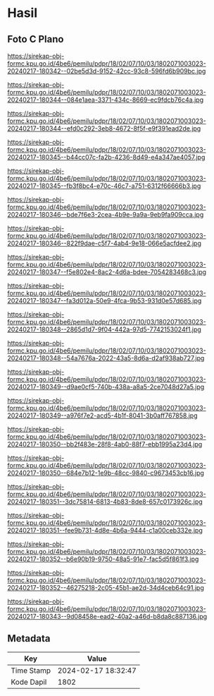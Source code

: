 # Hasil

## Foto C Plano

https://sirekap-obj-formc.kpu.go.id/4be6/pemilu/pdpr/18/02/07/10/03/1802071003023-20240217-180342--02be5d3d-9152-42cc-93c8-596fd6b909bc.jpg

https://sirekap-obj-formc.kpu.go.id/4be6/pemilu/pdpr/18/02/07/10/03/1802071003023-20240217-180344--084e1aea-3371-434c-8669-ec9fdcb76c4a.jpg

https://sirekap-obj-formc.kpu.go.id/4be6/pemilu/pdpr/18/02/07/10/03/1802071003023-20240217-180344--efd0c292-3eb8-4672-8f5f-e9f391ead2de.jpg

https://sirekap-obj-formc.kpu.go.id/4be6/pemilu/pdpr/18/02/07/10/03/1802071003023-20240217-180345--b44cc07c-fa2b-4236-8d49-e4a347ae4057.jpg

https://sirekap-obj-formc.kpu.go.id/4be6/pemilu/pdpr/18/02/07/10/03/1802071003023-20240217-180345--fb3f8bc4-e70c-46c7-a751-6312f66666b3.jpg

https://sirekap-obj-formc.kpu.go.id/4be6/pemilu/pdpr/18/02/07/10/03/1802071003023-20240217-180346--bde7f6e3-2cea-4b9e-9a9a-9eb9fa909cca.jpg

https://sirekap-obj-formc.kpu.go.id/4be6/pemilu/pdpr/18/02/07/10/03/1802071003023-20240217-180346--822f9dae-c5f7-4ab4-9e18-066e5acfdee2.jpg

https://sirekap-obj-formc.kpu.go.id/4be6/pemilu/pdpr/18/02/07/10/03/1802071003023-20240217-180347--f5e802e4-8ac2-4d6a-bdee-7054283468c3.jpg

https://sirekap-obj-formc.kpu.go.id/4be6/pemilu/pdpr/18/02/07/10/03/1802071003023-20240217-180347--fa3d012a-50e9-4fca-9b53-931d0e57d685.jpg

https://sirekap-obj-formc.kpu.go.id/4be6/pemilu/pdpr/18/02/07/10/03/1802071003023-20240217-180348--2865d1d7-9f04-442a-97d5-7742153024f1.jpg

https://sirekap-obj-formc.kpu.go.id/4be6/pemilu/pdpr/18/02/07/10/03/1802071003023-20240217-180348--54a7676a-2022-43a5-8d6a-d2af938ab727.jpg

https://sirekap-obj-formc.kpu.go.id/4be6/pemilu/pdpr/18/02/07/10/03/1802071003023-20240217-180349--d9ae0cf5-740b-438a-a8a5-2ce7048d27a5.jpg

https://sirekap-obj-formc.kpu.go.id/4be6/pemilu/pdpr/18/02/07/10/03/1802071003023-20240217-180349--a976f7e2-acd5-4b1f-8041-3b0aff767858.jpg

https://sirekap-obj-formc.kpu.go.id/4be6/pemilu/pdpr/18/02/07/10/03/1802071003023-20240217-180350--bb2f483e-28f8-4ab0-88f7-ebb1995a23d4.jpg

https://sirekap-obj-formc.kpu.go.id/4be6/pemilu/pdpr/18/02/07/10/03/1802071003023-20240217-180350--684e7b12-1e9b-48cc-9840-c9673453cb16.jpg

https://sirekap-obj-formc.kpu.go.id/4be6/pemilu/pdpr/18/02/07/10/03/1802071003023-20240217-180351--3dc75814-6813-4b83-8de8-657c0173926c.jpg

https://sirekap-obj-formc.kpu.go.id/4be6/pemilu/pdpr/18/02/07/10/03/1802071003023-20240217-180351--fee9b731-4d8e-4b6a-9444-c1a00ceb332e.jpg

https://sirekap-obj-formc.kpu.go.id/4be6/pemilu/pdpr/18/02/07/10/03/1802071003023-20240217-180352--b6e90b19-9750-48a5-91e7-fac5d5f861f3.jpg

https://sirekap-obj-formc.kpu.go.id/4be6/pemilu/pdpr/18/02/07/10/03/1802071003023-20240217-180352--46275218-2c05-45b1-ae2d-34d4ceb64c91.jpg

https://sirekap-obj-formc.kpu.go.id/4be6/pemilu/pdpr/18/02/07/10/03/1802071003023-20240217-180343--9d08458e-ead2-40a2-a46d-b8da8c887136.jpg


## Metadata

| Key        | Value               |
| ---------- | ------------------- |
| Time Stamp | 2024-02-17 18:32:47 |
| Kode Dapil | 1802                |



